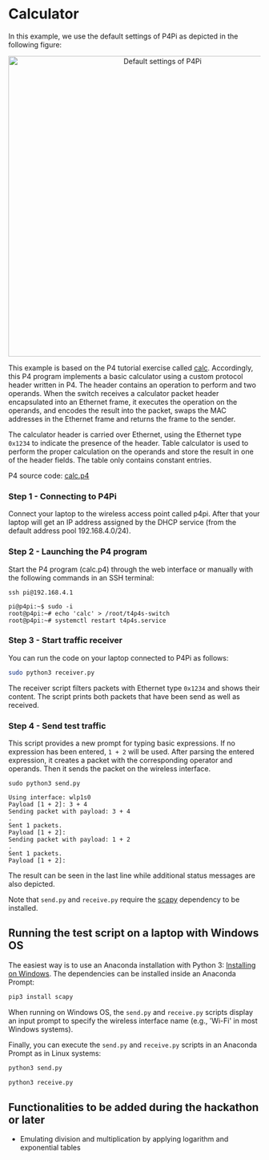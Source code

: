 # Calculator

In this example, we use the default settings of P4Pi as depicted in the following figure:

<p align="center">
  <img alt="Default settings of P4Pi" width="600px" src="../../../docs/images/l2switch_setupA.png">
</p>

This example is based on the P4 tutorial exercise called [calc](https://github.com/p4lang/tutorials/tree/master/exercises/calc).
Accordingly, this P4 program implements a basic calculator using a custom protocol header written in P4. The header contains an operation to perform and two operands. When the switch receives a calculator packet header encapsulated into an Ethernet frame, it executes the operation on the operands, and encodes the result into the packet, swaps the MAC addresses in the Ethernet frame and returns the frame to the sender.

The calculator header is carried over Ethernet, using the Ethernet type `0x1234` to indicate the presence of the header. Table calculator is used to perform the proper calculation on the operands and store the result in one of the header fields. The table only contains constant entries.

P4 source code: [calc.p4](calc.p4)

### Step 1 - Connecting to P4Pi

Connect your laptop to the wireless access point called p4pi. After that your laptop will get an IP address assigned by the DHCP service (from the default address pool 192.168.4.0/24).

### Step 2 - Launching the P4 program

Start the P4 program (calc.p4) through the web interface or manually with the following commands in an SSH terminal:

```console
ssh pi@192.168.4.1

pi@p4pi:~$ sudo -i
root@p4pi:~# echo 'calc' > /root/t4p4s-switch
root@p4pi:~# systemctl restart t4p4s.service
```

### Step 3 - Start traffic receiver

You can run the code on your laptop connected to P4Pi as follows:

```bash
sudo python3 receiver.py
```

The receiver script filters packets with Ethernet type `0x1234` and shows their content.
The script prints both packets that have been send as well as received.

### Step 4 - Send test traffic

This script provides a new prompt for typing basic expressions. If no expression has been entered, `1 + 2` will be used. After parsing the entered expression, it creates a packet with the corresponding operator and operands. Then it sends the packet on the wireless interface.

```console
sudo python3 send.py

Using interface: wlp1s0
Payload [1 + 2]: 3 + 4
Sending packet with payload: 3 + 4
.
Sent 1 packets.
Payload [1 + 2]:
Sending packet with payload: 1 + 2
.
Sent 1 packets.
Payload [1 + 2]:
```

The result can be seen in the last line while additional status messages are also depicted.

Note that `send.py` and `receive.py` require the [scapy](https://pypi.org/project/scapy/) dependency to be installed.

## Running the test script on a laptop with Windows OS

The easiest way is to use an Anaconda installation with Python 3: [Installing on Windows](https://docs.anaconda.com/anaconda/install/windows/). The dependencies can be installed inside an Anaconda Prompt:

```bash
pip3 install scapy
```

When running on Windows OS, the `send.py` and `receive.py` scripts display an input prompt to specify the wireless interface name (e.g., 'Wi-Fi' in most Windows systems).

Finally, you can execute the `send.py` and `receive.py` scripts in an Anaconda Prompt as in Linux systems:

```bash
python3 send.py
```

```bash
python3 receive.py
```

## Functionalities to be added during the hackathon or later

- Emulating division and multiplication by applying logarithm and exponential tables
